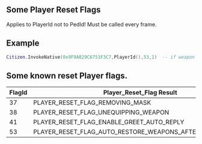 ## Some Player Reset Flags

Applies to PlayerId not to PedId! Must be called every frame.

## Example

```lua
Citizen.InvokeNative(0x9F9A829C6751F3C7,PlayerId(),53,1)  -- if weapon was in your hand before interaction, it will be restored automatically after interaction.
```

<h2>Some known reset Player flags.</h2>

FlagId | Player_Reset_Flag Result 
----------- | ----------------- 
37 | PLAYER_RESET_FLAG_REMOVING_MASK
38 | PLAYER_RESET_FLAG_UNEQUIPPING_WEAPON
41 | PLAYER_RESET_FLAG_ENABLE_GREET_AUTO_REPLY
53 | PLAYER_RESET_FLAG_AUTO_RESTORE_WEAPONS_AFTER_INTERACTIONS
